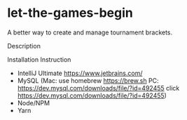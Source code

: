 # let-the-games-begin
A better way to create and manage tournament brackets.

Description

Installation Instruction
- IntelliJ Ultimate https://www.jetbrains.com/
- MySQL (Mac: use homebrew https://brew.sh   PC: https://dev.mysql.com/downloads/file/?id=492455 click https://dev.mysql.com/downloads/file/?id=492455)
- Node/NPM
- Yarn

